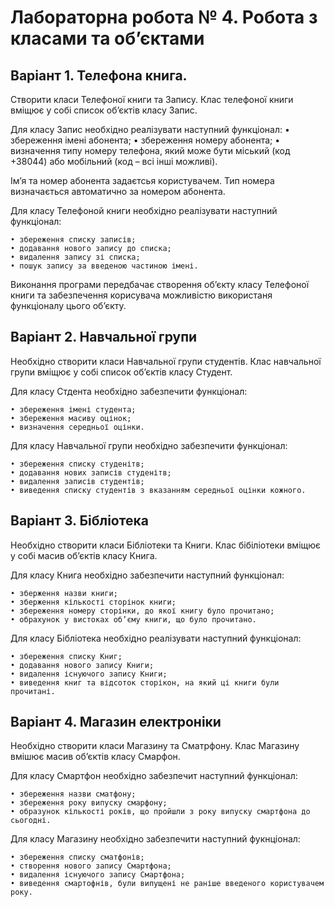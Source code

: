 # Лабораторна робота № 4. Робота з класами та об’єктами

## Варіант 1. Телефона книга.

Створити класи Телефоної книги та Запису. Клас телефоної книги вміщює у собі список об’єктів класу Запис. 

Для класу Запис необхідно реалізувати наступний функціонал:
    • збереження імені абонента;
    • збереження номеру абонента;
    • визначення типу номеру телефона, який може бути міський (код +38044) або мобільний (код – всі інші можливі).
    
Ім’я та номер абонента задаєтсья користувачем. Тип номера визначається автоматично за номером абонента.

Для класу Телефоной книги необхідно реалізувати наступний функціонал:

    • збереження списку записів;
    • додавання нового запису до списка;
    • видалення запису зі списка;
    • пошук запису за введеною частиною імені.

Виконання програми передбачає створення об’єкту класу Телефоної книги та забезпечення корисувача  можливістю використаня функціоналу цього об’єкту.


## Варіант 2. Навчальної групи

Необхідно створити класи Навчальної групи студентів. Клас навчальної групи вміщює у собі список об’єктів класу Студент.

Для класу Стдента необхідно забезпечити функціонал:

    • збереження імені студента;
    • збереження масиву оцінок;
    • визначення середньої оцінки.

Для класу Навчальної групи необхідно забезпечити функціонал:

    • збереження списку студенітв;
    • додавання нових записів студенітв;
    • видалення записів студентів;
    • виведення списку студентів з вказанням середньої оцінки кожного.

## Варіант 3. Бібліотека

Необхідно створити класи Бібліотеки та Книги. Клас бібіліотеки вміщює у собі масив об’єктів класу Книга.

Для класу Книга необхідно забезпечити наступний функціонал:

    • зберження назви книги;
    • зберження кількості сторінок книги;
    • збереження номеру сторінки, до якої книгу було прочитано;
    • обрахунок у вистоках об’єму книги, що було прочитано.

Для класу Бібліотека необхідно реалізувати наступний функціонал:

    • збереження списку Книг;
    • додавання нового запису Книги;
    • видалення існуючого запису Книги;
    • виведення книг та відсоток сторікон, на який ці книги були прочитані.

## Варіант 4. Магазин електроніки

Необхідно створити класи Магазину та Сматрфону. Клас Магазину вмішює масив об’єктів класу Смарфон.

Для класу Смартфон необхідно забезпечит наступний функціонал:

    • збереження назви сматфону;
    • збереження року випуску смарфону;
    • образунок кількості років, що пройшли з року випуску смартфона до сьогодні.

Для класу Магазину необхідно забезпечити наступний фукнціонал:

    • збереження списку сматфонів;
    • створення нового запису Смартфона;
    • видалення існуючого запису Смартфона;
    • виведення смартофнів, були випущені не раніше введеного користувачем року.
